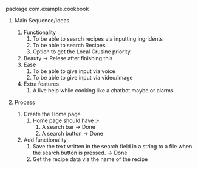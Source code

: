 package com.example.cookbook

1. Main Sequence/Ideas 
    1. Functionality 
        1. To be able to search recipes via inputting ingridents 
        2. To be able to search Recipes
        3. Option to get the Local Crusine priority
    2. Beauty  -> Relese after finishing this
    3. Ease
        1. To be able to give input via voice
        2. To be able to give input via video/image
    4. Extra features
        1. A live help while cooking like a chatbot maybe or alarms 

2. Process
   1. Create the Home page
       1. Home page should have :-
           1. A search bar  -> Done
           2. A search button -> Done
   2. Add functionality 
      1. Save the text written in the search field in a string to a file when the search button is pressed.  -> Done
      2. Get the recipe data via the name of the recipe